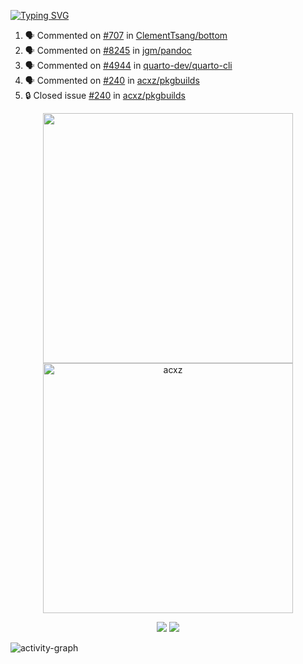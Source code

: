 [![Typing SVG](https://readme-typing-svg.herokuapp.com?size=16&color=AFFFA3&multiline=true&height=75&lines=contributing+to+robotics%2Fae%2Fml%2Fgpu;packaging+it+for+archlinux;ricer)](https://git.io/typing-svg)

<!--START_SECTION:activity-->
1. 🗣 Commented on [#707](https://github.com/ClementTsang/bottom/pull/707#issuecomment-2244109106) in [ClementTsang/bottom](https://github.com/ClementTsang/bottom)
2. 🗣 Commented on [#8245](https://github.com/jgm/pandoc/issues/8245#issuecomment-2244051238) in [jgm/pandoc](https://github.com/jgm/pandoc)
3. 🗣 Commented on [#4944](https://github.com/quarto-dev/quarto-cli/issues/4944#issuecomment-2243901156) in [quarto-dev/quarto-cli](https://github.com/quarto-dev/quarto-cli)
4. 🗣 Commented on [#240](https://github.com/acxz/pkgbuilds/issues/240#issuecomment-2241734470) in [acxz/pkgbuilds](https://github.com/acxz/pkgbuilds)
5. 🔒 Closed issue [#240](https://github.com/acxz/pkgbuilds/issues/240) in [acxz/pkgbuilds](https://github.com/acxz/pkgbuilds)
<!--END_SECTION:activity-->

<p align="center">
  <img width="400em" src=https://github-readme-stats.vercel.app/api?username=acxz&include_all_commits=true&show_icons=true />
  <img width="400em" src="https://github-readme-streak-stats.herokuapp.com/?user=acxz&" alt="acxz" />
</p>

<p align="center">
  <img src=https://github-readme-stats.vercel.app/api/top-langs/?username=acxz&layout=compact />
  <img src=https://github-profile-trophy.vercel.app/?username=acxz&row=2&column=4 />
</p>

![activity-graph](https://github-readme-activity-graph.vercel.app/graph?username=acxz&bg_color=053c4a&color=ffffff&line=76c533&point=8f2fe1&area=true&hide_border=true&hide_title=true)

